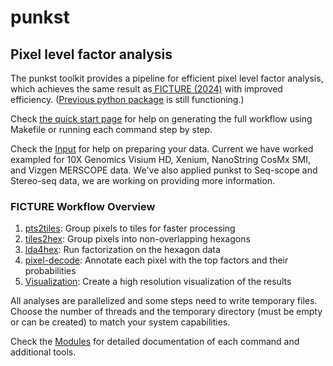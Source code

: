 # punkst

## Pixel level factor analysis

The punkst toolkit provides a pipeline for efficient pixel level factor analysis, which achieves the same result as[ FICTURE (2024)](https://doi.org/10.1038/s41592-024-02415-2) with improved efficiency. ([Previous python package](https://github.com/seqscope/ficture) is still functioning.)


Check [the quick start page](workflows/index.md) for help on generating the full workflow using Makefile or running each command step by step.

Check the [Input](input/index.md) for help on preparing your data. Current we have worked exampled for 10X Genomics Visium HD, Xenium, NanoString CosMx SMI, and Vizgen MERSCOPE data. We've also applied punkst to Seq-scope and Stereo-seq data, we are working on providing more information.

### FICTURE Workflow Overview

1. [pts2tiles](modules/pts2tiles.md): Group pixels to tiles for faster processing
2. [tiles2hex](modules/tiles2hex.md): Group pixels into non-overlapping hexagons
3. [lda4hex](modules/lda4hex.md): Run factorization on the hexagon data
4. [pixel-decode](modules/pixel-decode.md): Annotate each pixel with the top factors and their probabilities
5. [Visualization](modules/visualization.md): Create a high resolution visualization of the results

All analyses are parallelized and some steps need to write temporary files. Choose the number of threads and the temporary directory (must be empty or can be created) to match your system capabilities.

Check the [Modules](modules/index.md) for detailed documentation of each command and additional tools.
